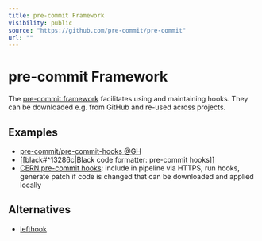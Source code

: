 ```yaml
---
title: pre-commit Framework
visibility: public
source: "https://github.com/pre-commit/pre-commit"
url: ""
---
```

# pre-commit Framework

The [pre-commit framework](https://pre-commit.com) facilitates using and maintaining hooks. They can be downloaded e.g. from GitHub and re-used across projects.


## Examples

- [pre-commit/pre-commit-hooks @GH](https://github.com/pre-commit/pre-commit-hooks)
- [[black#^13286c|Black code formatter: pre-commit hooks]]
- [CERN pre-commit hooks](https://gitlab.cern.ch/lhcb-core/pre-commit-hooks/): include in pipeline via HTTPS, run hooks, generate patch if code is changed that can be downloaded and applied locally


## Alternatives

- [lefthook](https://github.com/evilmartians/lefthook)
